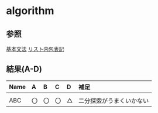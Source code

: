# algorithm
## 参照
[基本文法](https://qiita.com/KoyanagiHitoshi/items/3286fbc65d56dd67737c)
[リスト内包表記](https://qiita.com/y__sama/items/a2c458de97c4aa5a98e7)

## 結果(A-D)
| Name | A | B | C | D | 補足 |
|:--|:--|:--|:--|:--|:--|
|  |  |  |  |  |  | 
| ABC | 〇 | 〇 | 〇 | △ | 二分探索がうまくいかない |
